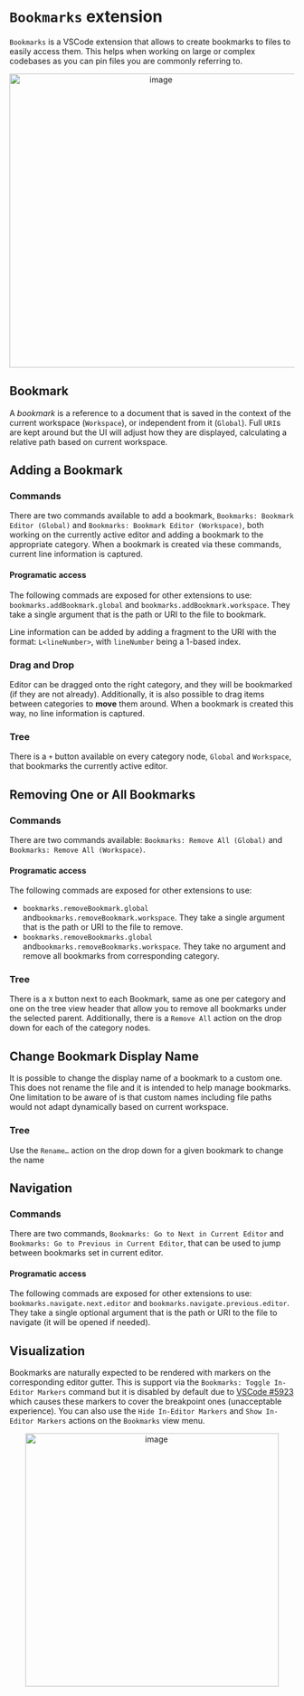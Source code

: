 # `Bookmarks` extension

`Bookmarks` is a VSCode extension that allows to create bookmarks to files to easily access them. 
This helps when working on large or complex codebases as you can pin files you are commonly referring to.

<p align="center">
  <img width="520" alt="image" src="https://user-images.githubusercontent.com/38414719/168446287-e57f5fb4-fdf8-4fd7-bf00-6707743c0f3d.png">
</p>

## Bookmark
A *bookmark* is a reference to a document that is saved in the context of the current workspace (`Workspace`), or independent from it (`Global`). Full `URI`s are kept around but the UI will adjust how they are displayed, calculating a relative path based on current workspace.

## Adding a Bookmark

### Commands
There are two commands available to add a bookmark, `Bookmarks: Bookmark Editor (Global)` and `Bookmarks: Bookmark Editor (Workspace)`, both working on the currently active editor and adding a bookmark to the appropriate category.
When a bookmark is created via these commands, current line information is captured.

#### Programatic access
The following commads are exposed for other extensions to use: `bookmarks.addBookmark.global` and `bookmarks.addBookmark.workspace`. They take a single argument that is the path or URI to the file to bookmark.

Line information can be added by adding a fragment to the URI with the format: `L<lineNumber>`, with `lineNumber` being a 1-based index. 

### Drag and Drop
Editor can be dragged onto the right category, and they will be bookmarked (if they are not already). Additionally, it is also possible to drag items between categories to **move** them around. 
When a bookmark is created this way, no line information is captured.

### Tree
There is a `+` button available on every category node, `Global` and `Workspace`, that bookmarks the currently active editor.

## Removing One or All Bookmarks

### Commands
There are two commands available: `Bookmarks: Remove All (Global)` and `Bookmarks: Remove All (Workspace)`.

#### Programatic access
The following commads are exposed for other extensions to use:
- `bookmarks.removeBookmark.global` and`bookmarks.removeBookmark.workspace`. They take a single argument that is the path or URI to the file to remove.
- `bookmarks.removeBookmarks.global` and`bookmarks.removeBookmarks.workspace`. They take no argument and remove all bookmarks from corresponding category.

### Tree
There is a `X` button next to each Bookmark, same as one per category and one on the tree view header that allow you to remove all bookmarks under the selected parent. Additionally, there is a `Remove All` action on the drop down for each of the category nodes.

## Change Bookmark Display Name
It is possible to change the display name of a bookmark to a custom one. This does not rename the file and it is intended to help manage bookmarks. One limitation to be aware of is that custom names including file paths would not adapt dynamically based on current workspace.

### Tree
Use the `Rename…` action on the drop down for a given bookmark to change the name 

## Navigation

### Commands
There are two commands, `Bookmarks: Go to Next in Current Editor` and `Bookmarks: Go to Previous in Current Editor`, that can be used to jump between bookmarks set in current editor. 

#### Programatic access
The following commads are exposed for other extensions to use: `bookmarks.navigate.next.editor` and `bookmarks.navigate.previous.editor`. They take a single optional argument that is the path or URI to the file to navigate (it will be opened if needed).

## Visualization
Bookmarks are naturally expected to be rendered with markers on the corresponding editor gutter. This is support via the `Bookmarks: Toggle In-Editor Markers` command but it is disabled by default due to [VSCode #5923](https://github.com/Microsoft/vscode/issues/5923) which causes these markers to cover the breakpoint ones (unacceptable experience).
You can also use the `Hide In-Editor Markers` and `Show In-Editor Markers` actions on the `Bookmarks` view menu.

<p align="center">
  <img width="448" alt="image" src="https://user-images.githubusercontent.com/38414719/185772569-eebf133d-adfc-4ff2-9c20-9066508a3345.png">
<p>

